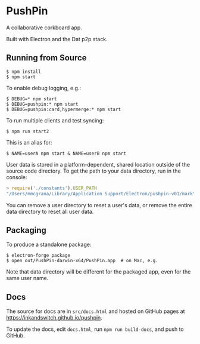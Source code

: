 # PushPin

A collaborative corkboard app.

Built with Electron and the Dat p2p stack.

## Running from Source

```console
$ npm install
$ npm start
```

To enable debug logging, e.g.:

```console
$ DEBUG=* npm start
$ DEBUG=pushpin:* npm start
$ DEBUG=pushpin:card,hypermerge:* npm start
```

To run multiple clients and test syncing:

```console
$ npm run start2
```

This is an alias for:

```console
$ NAME=userA npm start & NAME=userB npm start
```

User data is stored in a platform-dependent, shared location outside of the
source code directory. To get the path to your data directory, run in the
console:

```javascript
> require('./constants').USER_PATH
"/Users/mmcgrana/Library/Application Support/Electron/pushpin-v01/mark"
```

You can remove a user directory to reset a user's data, or remove the entire data directory to reset all user data.


## Packaging

To produce a standalone package:

```console
$ electron-forge package
$ open out/PushPin-darwin-x64/PushPin.app  # on Mac, e.g.
```

Note that data directory will be different for the packaged app, even for the
same user name.

## Docs

The source for docs are in `src/docs.html` and hosted on GitHub pages at https://inkandswitch.github.io/pushpin.

To update the docs, edit `docs.html`, run `npm run build-docs`, and push to GitHub.



